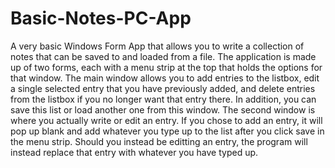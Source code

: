 # Basic-Notes-PC-App
A very basic Windows Form App that allows you to write a collection of notes that can be saved to and loaded from a file.
The application is made up of two forms, each with a menu strip at the top that holds the options for that window.
The main window allows you to add entries to the listbox, edit a single selected entry that you have previously added, and delete entries from the listbox if you no longer want that entry there. In addition, you can save this list or load another one from this window.
The second window is where you actually write or edit an entry. If you chose to add an entry, it will pop up blank and add whatever you type up to the list after you click save in the menu strip. Should you instead be editting an entry, the program will instead replace that entry with whatever you have typed up.
